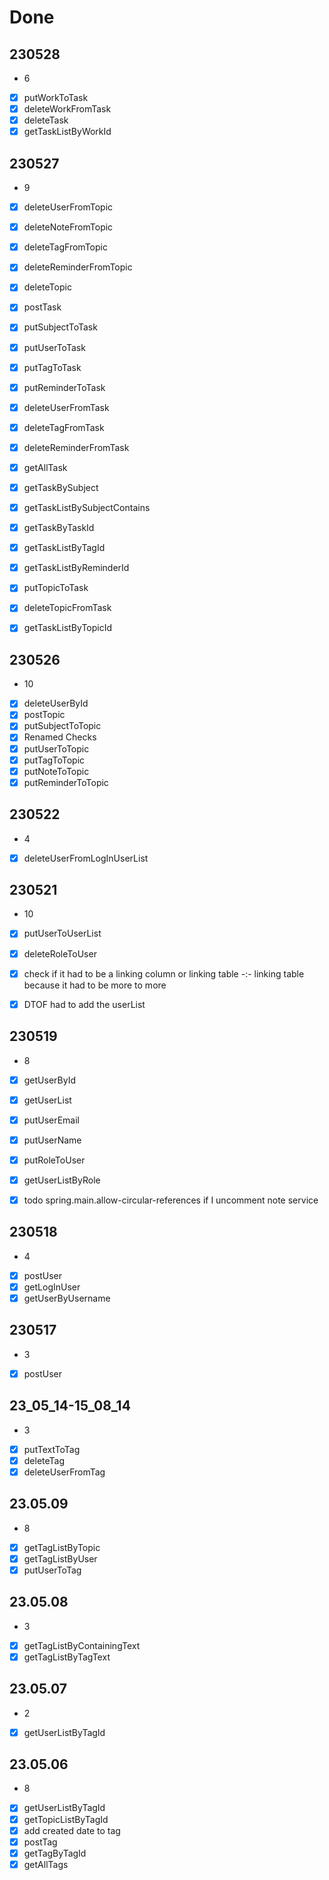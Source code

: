 # Done

## 230528
- 6

- [x] putWorkToTask
- [x] deleteWorkFromTask
- [x] deleteTask
- [x] getTaskListByWorkId

## 230527

- 9
- [x] deleteUserFromTopic
- [x] deleteNoteFromTopic
- [x] deleteTagFromTopic
- [x] deleteReminderFromTopic
- [x] deleteTopic
- [x] postTask
- [x] putSubjectToTask
- [x] putUserToTask
- [x] putTagToTask
- [x] putReminderToTask
- [x] deleteUserFromTask
- [x] deleteTagFromTask
- [x] deleteReminderFromTask
- [x] getAllTask
- [x] getTaskBySubject
- [x] getTaskListBySubjectContains
- [x] getTaskByTaskId
- [x] getTaskListByTagId
- [x] getTaskListByReminderId

- [x] putTopicToTask
- [x] deleteTopicFromTask
- [x] getTaskListByTopicId

## 230526

- 10

- [x] deleteUserById
- [x] postTopic
- [x] putSubjectToTopic
- [x] Renamed Checks
- [x] putUserToTopic
- [x] putTagToTopic
- [x] putNoteToTopic
- [x] putReminderToTopic

## 230522

- 4

- [x] deleteUserFromLogInUserList

## 230521

- 10

- [x] putUserToUserList
- [x] deleteRoleToUser


- [x] check if it had to be a linking column or linking table -:- linking table because it had to be more to more
- [x] DTOF had to add the userList

## 230519

- 8

- [x] getUserById
- [x] getUserList
- [x] putUserEmail
- [x] putUserName

- [x] putRoleToUser
- [x] getUserListByRole

- [x] todo spring.main.allow-circular-references if I uncomment note service

## 230518

- 4

- [x] postUser
- [x] getLogInUser
- [x] getUserByUsername

## 230517

- 3

- [x] postUser

## 23_05_14-15_08_14

- 3

- [x] putTextToTag
- [x] deleteTag
- [x] deleteUserFromTag

## 23.05.09

- 8
- [x] getTagListByTopic
- [x] getTagListByUser
- [x] putUserToTag

## 23.05.08

- 3
- [x] getTagListByContainingText
- [x] getTagListByTagText

## 23.05.07

- 2
- [x] getUserListByTagId

## 23.05.06

- 8
- [x] getUserListByTagId
- [x] getTopicListByTagId
- [x] add created date to tag
- [x] postTag
- [x] getTagByTagId
- [x] getAllTags